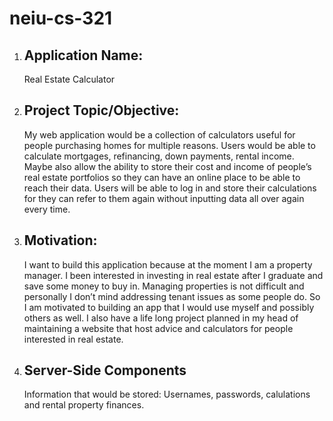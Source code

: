 # neiu-cs-321
1. ## Application Name: 
    Real Estate Calculator
2. ## Project Topic/Objective:
    My web application would be a collection of calculators useful for people purchasing homes for multiple reasons. Users would be able to calculate mortgages, refinancing, down payments, rental income. Maybe also allow the ability to store their cost and income of people’s real estate portfolios so they can have an online place to be able to reach their data. Users will be able to log in and store their calculations for they can refer to them again without inputting data all over again every time.
3. ## Motivation:
    I want to build this application because at the moment I am a property manager. I been interested in investing in real estate after I graduate and save some money to buy in. Managing properties is not difficult and personally I don’t mind addressing tenant issues as some people do. So I am motivated to building an app that I would use myself and possibly others as well. I also have a life long project planned in my head of maintaining a website that host advice and calculators for people interested in real estate.
4. ## Server-Side Components
    Information that would be stored: Usernames, passwords, calulations and rental property finances.

